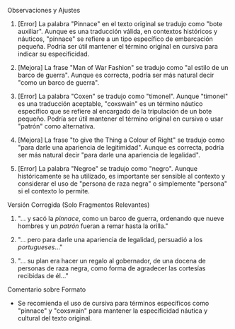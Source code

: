 Observaciones y Ajustes

1. [Error] La palabra "Pinnace" en el texto original se tradujo como "bote auxiliar". Aunque es una traducción válida, en contextos históricos y náuticos, "pinnace" se refiere a un tipo específico de embarcación pequeña. Podría ser útil mantener el término original en cursiva para indicar su especificidad.

2. [Mejora] La frase "Man of War Fashion" se tradujo como "al estilo de un barco de guerra". Aunque es correcta, podría ser más natural decir "como un barco de guerra".

3. [Error] La palabra "Coxen" se tradujo como "timonel". Aunque "timonel" es una traducción aceptable, "coxswain" es un término náutico específico que se refiere al encargado de la tripulación de un bote pequeño. Podría ser útil mantener el término original en cursiva o usar "patrón" como alternativa.

4. [Mejora] La frase "to give the Thing a Colour of Right" se tradujo como "para darle una apariencia de legitimidad". Aunque es correcta, podría ser más natural decir "para darle una apariencia de legalidad".

5. [Error] La palabra "Negroe" se tradujo como "negro". Aunque históricamente se ha utilizado, es importante ser sensible al contexto y considerar el uso de "persona de raza negra" o simplemente "persona" si el contexto lo permite.

Versión Corregida (Solo Fragmentos Relevantes)

1. "... y sacó la *pinnace*, como un barco de guerra, ordenando que nueve hombres y un *patrón* fueran a remar hasta la orilla."

2. "... pero para darle una apariencia de legalidad, persuadió a los *portugueses*..."

3. "... su plan era hacer un regalo al gobernador, de una docena de personas de raza negra, como forma de agradecer las cortesías recibidas de él..."

Comentario sobre Formato

- Se recomienda el uso de cursiva para términos específicos como "pinnace" y "coxswain" para mantener la especificidad náutica y cultural del texto original.